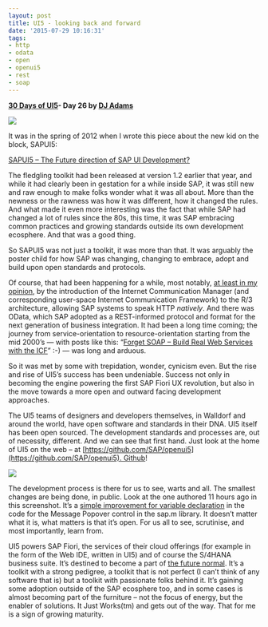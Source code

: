 ```yaml
---
layout: post
title: UI5 - looking back and forward
date: '2015-07-29 10:16:31'
tags:
- http
- odata
- open
- openui5
- rest
- soap
---
```


**[30 Days of UI5](http://pipetree.com/qmacro/blog/2015/07/04/30-days-of-ui5/)- Day 26 by [DJ Adams](http://pipetree.com/qmacro/)**

![](/qmacro/blog/content/images/2018/02/Screen-Shot-2015-07-29-at-07.33.30-624x255.png)

It was in the spring of 2012 when I wrote this piece about the new kid on the block, SAPUI5:

[SAPUI5 – The Future direction of SAP UI Development?](http://www.bluefinsolutions.com/insights/blog/sap_ui_5_the_future_direction_of_sap_ui_development/)

The fledgling toolkit had been released at version 1.2 earlier that year, and while it had clearly been in gestation for a while inside SAP, it was still new and raw enough to make folks wonder what it was all about. More than the newness or the rawness was how it was different, how it changed the rules. And what made it even more interesting was the fact that while SAP had changed a lot of rules since the 80s, this time, it was SAP embracing common practices and growing standards outside its own development ecosphere. And that was a good thing.

So SAPUI5 was not just a toolkit, it was more than that. It was arguably the poster child for how SAP was changing, changing to embrace, adopt and build upon open standards and protocols.

Of course, that had been happening for a while, most notably, [at least in my opinion](https://vimeo.com/36828893), by the introduction of the Internet Communication Manager (and corresponding user-space Internet Communication Framework) to the R/3 architecture, allowing SAP systems to speak HTTP *natively*. And there was OData, which SAP adopted as a REST-informed protocol and format for the next generation of business integration. It had been a long time coming; the journey from service-orientation to resource-orientation starting from the mid 2000’s — with posts like this: “[Forget SOAP – Build Real Web Services with the ICF](http://scn.sap.com/people/dj.adams/blog/2004/06/24/forget-soap--build-real-web-services-with-the-icf)” :-) — was long and arduous.

So it was met by some with trepidation, wonder, cynicism even. But the rise and rise of UI5’s success has been undeniable. Success not only in becoming the engine powering the first SAP Fiori UX revolution, but also in the move towards a more open and outward facing development approaches.

The UI5 teams of designers and developers themselves, in Walldorf and around the world, have open software and standards in their DNA. UI5 itself has been open sourced. The development standards and processes are, out of necessity, different. And we can see that first hand. Just look at the home of UI5 on the web – at [https://github.com/SAP/openui5](https://github.com/SAP/openui5). Github!

![](/qmacro/blog/content/images/2018/02/Screen-Shot-2015-07-29-at-07.18.18.png)

The development process is there for us to see, warts and all. The smallest changes are being done, in public. Look at the one authored 11 hours ago in this screenshot. It’s a [simple improvement for variable declaration](https://github.com/SAP/openui5/commit/78d6ed4df73ef497241a36e30a67145596df2b35) in the code for the Message Popover control in the sap.m library. It doesn’t matter what it is, what matters is that it’s open. For us all to see, scrutinise, and most importantly, learn from.

UI5 powers SAP Fiori, the services of their cloud offerings (for example in the form of the Web IDE, written in UI5) and of course the S/4HANA business suite. It’s destined to become a part of [the future normal](http://www.bluefinsolutions.com/insights/dj-adams/august-2015/building-blocks-for-the-future-normal). It’s a toolkit with a strong pedigree, a toolkit that is not perfect (I can’t think of any software that is) but a toolkit with passionate folks behind it. It’s gaining some adoption outside of the SAP ecosphere too, and in some cases is almost becoming part of the furniture – not the focus of energy, but the enabler of solutions. It Just Works(tm) and gets out of the way. That for me is a sign of growing maturity.


